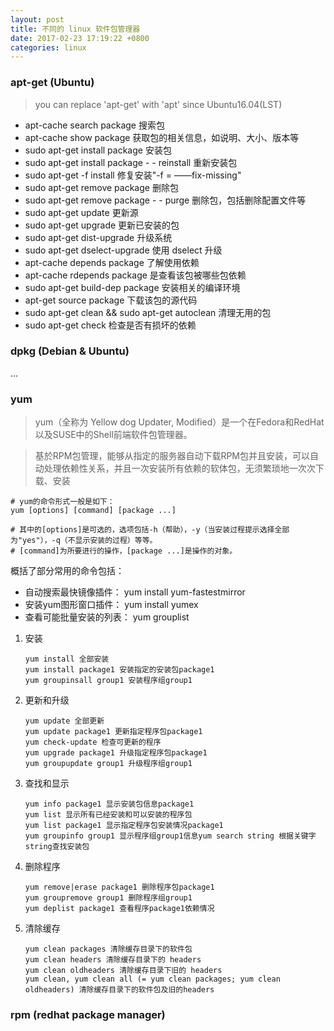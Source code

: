 ```yaml
---
layout: post
title: 不同的 linux 软件包管理器
date: 2017-02-23 17:19:22 +0800
categories: linux
---
```

### apt-get (Ubuntu)

> you can replace 'apt-get' with 'apt' since Ubuntu16.04(LST)

- apt-cache search package 搜索包
- apt-cache show package 获取包的相关信息，如说明、大小、版本等
- sudo apt-get install package 安装包
- sudo apt-get install package - - reinstall 重新安装包
- sudo apt-get -f install 修复安装"-f = ——fix-missing"
- sudo apt-get remove package 删除包
- sudo apt-get remove package - - purge 删除包，包括删除配置文件等
- sudo apt-get update 更新源
- sudo apt-get upgrade 更新已安装的包
- sudo apt-get dist-upgrade 升级系统
- sudo apt-get dselect-upgrade 使用 dselect 升级
- apt-cache depends package 了解使用依赖
- apt-cache rdepends package 是查看该包被哪些包依赖
- sudo apt-get build-dep package 安装相关的编译环境
- apt-get source package 下载该包的源代码
- sudo apt-get clean && sudo apt-get autoclean 清理无用的包
- sudo apt-get check 检查是否有损坏的依赖

### dpkg (Debian & Ubuntu)

...


### yum

> yum（全称为 Yellow dog Updater, Modified）是一个在Fedora和RedHat以及SUSE中的Shell前端软件包管理器。

> 基於RPM包管理，能够从指定的服务器自动下载RPM包并且安装，可以自动处理依赖性关系，并且一次安装所有依赖的软体包，无须繁琐地一次次下载、安装

```
# yum的命令形式一般是如下：
yum [options] [command] [package ...]

# 其中的[options]是可选的，选项包括-h（帮助），-y（当安装过程提示选择全部为"yes"），-q（不显示安装的过程）等等。
# [command]为所要进行的操作，[package ...]是操作的对象。

```

概括了部分常用的命令包括：

- 自动搜索最快镜像插件：   yum install yum-fastestmirror
- 安装yum图形窗口插件：    yum install yumex
- 查看可能批量安装的列表： yum grouplist

1. 安装

    ```
    yum install 全部安装
    yum install package1 安装指定的安装包package1
    yum groupinsall group1 安装程序组group1
    ```

2. 更新和升级

    ```
    yum update 全部更新
    yum update package1 更新指定程序包package1
    yum check-update 检查可更新的程序
    yum upgrade package1 升级指定程序包package1
    yum groupupdate group1 升级程序组group1
    ```

3. 查找和显示

    ```
    yum info package1 显示安装包信息package1
    yum list 显示所有已经安装和可以安装的程序包
    yum list package1 显示指定程序包安装情况package1
    yum groupinfo group1 显示程序组group1信息yum search string 根据关键字string查找安装包
    ```

4. 删除程序
    
    ```
    yum remove|erase package1 删除程序包package1
    yum groupremove group1 删除程序组group1
    yum deplist package1 查看程序package1依赖情况
    ```

5. 清除缓存

    ```
    yum clean packages 清除缓存目录下的软件包
    yum clean headers 清除缓存目录下的 headers
    yum clean oldheaders 清除缓存目录下旧的 headers
    yum clean, yum clean all (= yum clean packages; yum clean oldheaders) 清除缓存目录下的软件包及旧的headers
    ```

### rpm (redhat package manager)

